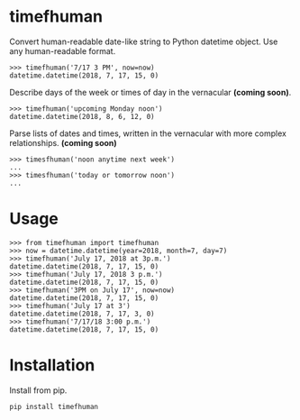 # timefhuman

Convert human-readable date-like string to Python datetime object. Use any
human-readable format.

```
>>> timefhuman('7/17 3 PM', now=now)
datetime.datetime(2018, 7, 17, 15, 0)
```

Describe days of the week or times of day in the vernacular **(coming soon)**.

```
>>> timefhuman('upcoming Monday noon')
datetime.datetime(2018, 8, 6, 12, 0)
```

Parse lists of dates and times, written in the vernacular with more complex
relationships. **(coming soon)**

```
>>> timesfhuman('noon anytime next week')
...
>>> timesfhuman('today or tomorrow noon')
...
```

# Usage

```
>>> from timefhuman import timefhuman
>>> now = datetime.datetime(year=2018, month=7, day=7)
>>> timefhuman('July 17, 2018 at 3p.m.')
datetime.datetime(2018, 7, 17, 15, 0)
>>> timefhuman('July 17, 2018 3 p.m.')
datetime.datetime(2018, 7, 17, 15, 0)
>>> timefhuman('3PM on July 17', now=now)
datetime.datetime(2018, 7, 17, 15, 0)
>>> timefhuman('July 17 at 3')
datetime.datetime(2018, 7, 17, 3, 0)
>>> timefhuman('7/17/18 3:00 p.m.')
datetime.datetime(2018, 7, 17, 15, 0)
```

# Installation

Install from pip.

```
pip install timefhuman
```
